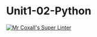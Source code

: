 # Unit1-02-Python
[![Mr Coxall's Super Linter](https://github.com//ICS3U-Programming-DanielO/Unit1-02-Python>/workflows/Mr%20Coxall's%20Super%20Linter/badge.svg)](https://github.com//ICS3U-Programming-DanielO/Unit1-02-Python/actions/)

